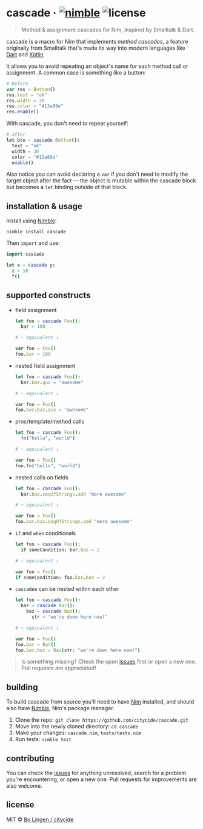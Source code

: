 # cascade &middot; [![nimble](https://flat.badgen.net/badge/available%20on/nimble/yellow)](https://nimble.directory/pkg/cascade) ![license](https://flat.badgen.net/github/license/citycide/cascade)

> Method & assignment cascades for Nim, inspired by Smalltalk & Dart.

cascade is a macro for Nim that implements _method cascades_, a feature
originally from Smalltalk that's made its way into modern languages like
[Dart][dart] and [Kotlin][kotlin].

It allows you to avoid repeating an object's name for each method call
or assignment. A common case is something like a button:

```nim
# before
var res = Button()
res.text = "ok"
res.width = 30
res.color = "#13a89e"
res.enable()
```

With cascade, you don't need to repeat yourself:

```nim
# after
let btn = cascade Button():
  text = "ok"
  width = 30
  color = "#13a89e"
  enable()
```

Also notice you can avoid declaring a `var` if you don't need to modify
the target object after the fact &mdash; the object is mutable within the
cascade block but becomes a `let` binding outside of that block.

## installation & usage

Install using [Nimble][nimble]:

```shell
nimble install cascade
```

Then `import` and use:

```nim
import cascade

let x = cascade y:
  z = 10
  f()
```

## supported constructs

* field assignment

  ```nim
  let foo = cascade Foo():
    bar = 100

  # ↑ equivalent ↓

  var foo = Foo()
  foo.bar = 100
  ```

* nested field assignment

  ```nim
  let foo = cascade Foo():
    bar.baz.qux = "awesome"

  # ↑ equivalent ↓

  var foo = Foo()
  foo.bar.baz.qux = "awesome"
  ```

* proc/template/method calls

  ```nim
  let foo = cascade Foo():
    fn("hello", "world")

  # ↑ equivalent ↓

  var foo = Foo()
  foo.fn("hello", "world")
  ```

* nested calls on fields

  ```nim
  let foo = cascade Foo():
    bar.baz.seqOfStrings.add "more awesome"

  # ↑ equivalent ↓

  var foo = Foo()
  foo.bar.baz.seqOfStrings.add "more awesome"
  ```

* `if` and `when` conditionals

  ```nim
  let foo = cascade Foo():
    if someCondition: bar.baz = 2

  # ↑ equivalent ↓

  var foo = Foo()
  if someCondition: foo.bar.baz = 2
  ```

* `cascade`s can be nested within each other

  ```nim
  let foo = cascade Foo():
    bar = cascade Bar():
      baz = cascade Baz():
        str = "we're down here now!"

  # ↑ equivalent ↓

  var foo = Foo()
  foo.bar = Bar()
  foo.bar.baz = Baz(str: "we're down here now!")
  ```

> Is something missing? Check the open [issues][issues] first or open a new
one. Pull requests are appreciated!

## building

To build cascade from source you'll need to have [Nim][nim] installed,
and should also have [Nimble][nimble], Nim's package manager.

1. Clone the repo: `git clone https://github.com/citycide/cascade.git`
2. Move into the newly cloned directory: `cd cascade`
3. Make your changes: `cascade.nim`, `tests/tests.nim`
4. Run tests: `nimble test`

## contributing

You can check the [issues][issues] for anything unresolved, search for a
problem you're encountering, or open a new one. Pull requests for improvements
are also welcome.

## license

MIT © [Bo Lingen / citycide](https://github.com/citycide)

[dart]: https://www.dartlang.org/guides/language/language-tour#cascade-notation-
[kotlin]: http://beust.com/weblog/2015/10/30/exploring-the-kotlin-standard-library/
[nim]: https://github.com/nim-lang/nim
[nimble]: https://github.com/nim-lang/nimble
[issues]: https://github.com/citycide/cascade/issues
